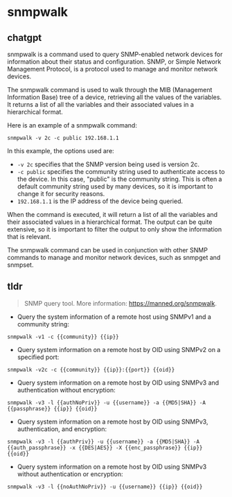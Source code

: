 # snmpwalk 
## chatgpt 
snmpwalk is a command used to query SNMP-enabled network devices for information about their status and configuration. SNMP, or Simple Network Management Protocol, is a protocol used to manage and monitor network devices.

The snmpwalk command is used to walk through the MIB (Management Information Base) tree of a device, retrieving all the values of the variables. It returns a list of all the variables and their associated values in a hierarchical format.

Here is an example of a snmpwalk command:

```
snmpwalk -v 2c -c public 192.168.1.1
```

In this example, the options used are:

- `-v 2c` specifies that the SNMP version being used is version 2c.
- `-c public` specifies the community string used to authenticate access to the device. In this case, "public" is the community string. This is often a default community string used by many devices, so it is important to change it for security reasons.
- `192.168.1.1` is the IP address of the device being queried.

When the command is executed, it will return a list of all the variables and their associated values in a hierarchical format. The output can be quite extensive, so it is important to filter the output to only show the information that is relevant.

The snmpwalk command can be used in conjunction with other SNMP commands to manage and monitor network devices, such as snmpget and snmpset. 

## tldr 
 
> SNMP query tool.
> More information: <https://manned.org/snmpwalk>.

- Query the system information of a remote host using SNMPv1 and a community string:

`snmpwalk -v1 -c {{community}} {{ip}}`

- Query system information on a remote host by OID using SNMPv2 on a specified port:

`snmpwalk -v2c -c {{community}} {{ip}}:{{port}} {{oid}}`

- Query system information on a remote host by OID using SNMPv3 and authentication without encryption:

`snmpwalk -v3 -l {{authNoPriv}} -u {{username}} -a {{MD5|SHA}} -A {{passphrase}} {{ip}} {{oid}}`

- Query system information on a remote host by OID using SNMPv3, authentication, and encryption:

`snmpwalk -v3 -l {{authPriv}} -u {{username}} -a {{MD5|SHA}} -A {{auth_passphrase}} -x {{DES|AES}} -X {{enc_passphrase}} {{ip}} {{oid}}`

- Query system information on a remote host by OID using SNMPv3 without authentication or encryption:

`snmpwalk -v3 -l {{noAuthNoPriv}} -u {{username}} {{ip}} {{oid}}`
